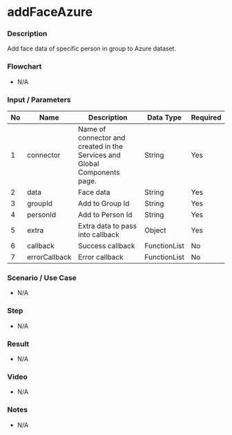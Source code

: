 # addFaceAzure

### Description

Add face data of specific person in group to Azure dataset.

### Flowchart

- N/A

<!--![Flowchart](componentValue-flowchart.png?raw=true)-->

### Input / Parameters

| No | Name | Description | Data Type | Required |
| ------ | ------ | ------ |------ | ------ |
| 1 | connector | Name of connector and created in the Services and Global Components page. | String | Yes  |
| 2 | data | Face data | String | Yes | 
| 3 | groupId | Add to Group Id | String | Yes | 
| 4 | personId | Add to Person Id | String | Yes | 
| 5 | extra | Extra data to pass into callback | Object | Yes | 
| 6 | callback | Success callback | FunctionList | No | 
| 7 | errorCallback | Error callback | FunctionList | No | 

### Scenario / Use Case

- N/A

### Step

- N/A

### Result

- N/A

### Video

- N/A

### Notes

- N/A